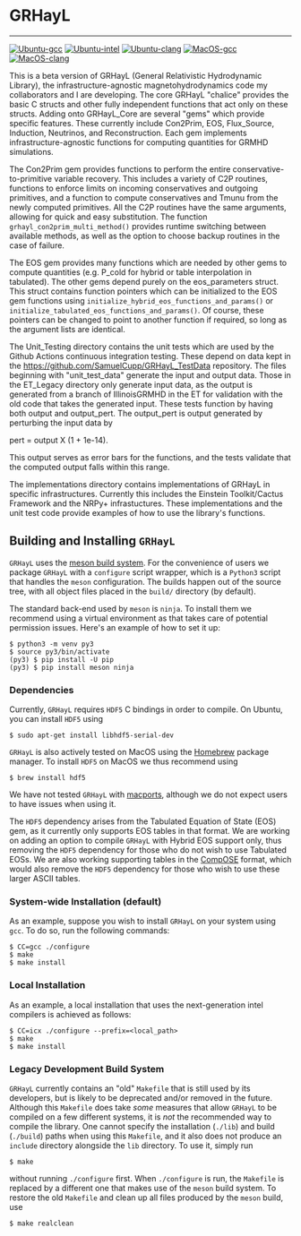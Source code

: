 # GRHayL

---

[![Ubuntu-gcc](https://github.com/SamuelCupp/GRHayL_beta/actions/workflows/github-actions-Ubuntu-gcc.yml/badge.svg)](https://github.com/SamuelCupp/GRHayL_beta/actions/workflows/github-actions-Ubuntu-gcc.yml)
[![Ubuntu-intel](https://github.com/SamuelCupp/GRHayL_beta/actions/workflows/github-actions-Ubuntu-intel.yml/badge.svg)](https://github.com/SamuelCupp/GRHayL_beta/actions/workflows/github-actions-Ubuntu-intel.yml)
[![Ubuntu-clang](https://github.com/SamuelCupp/GRHayL_beta/actions/workflows/github-actions-Ubuntu-clang.yml/badge.svg)](https://github.com/SamuelCupp/GRHayL_beta/actions/workflows/github-actions-Ubuntu-clang.yml)
[![MacOS-gcc](https://github.com/SamuelCupp/GRHayL_beta/actions/workflows/github-actions-MacOS-gcc.yml/badge.svg)](https://github.com/SamuelCupp/GRHayL_beta/actions/workflows/github-actions-MacOS-gcc.yml)
[![MacOS-clang](https://github.com/SamuelCupp/GRHayL_beta/actions/workflows/github-actions-MacOS-clang.yml/badge.svg)](https://github.com/SamuelCupp/GRHayL_beta/actions/workflows/github-actions-MacOS-clang.yml)
<!--- [![codecov](https://codecov.io/gh/SamuelCupp/GRHayL_beta/branch/main/graph/badge.svg)](https://codecov.io/gh/SamuelCupp/GRHayL_beta) -->

This is a beta version of GRHayL (General Relativistic Hydrodynamic Library),
the infrastructure-agnostic magnetohydrodynamics code my collaborators and I are
developing. The core GRHayL "chalice" provides the basic C structs and other fully
independent functions that act only on these structs. Adding onto GRHayL_Core are
several "gems" which provide specific features. These currently include Con2Prim,
EOS, Flux_Source, Induction, Neutrinos, and Reconstruction. Each gem implements
infrastructure-agnostic functions for computing quantities for GRMHD simulations.

The Con2Prim gem provides functions to perform the entire
conservative-to-primitive variable recovery. This includes a variety of C2P
routines, functions to enforce limits on incoming conservatives and outgoing
primitives, and a function to compute conservatives and Tmunu from the newly
computed primitives. All the C2P routines have the same arguments, allowing for
quick and easy substitution. The function `grhayl_con2prim_multi_method()`
provides runtime switching between available methods, as well as the option to
choose backup routines in the case of failure.

The EOS gem provides many functions which are needed by other gems to compute quantities
(e.g. P_cold for hybrid or table interpolation in tabulated). The other gems depend purely
on the eos_parameters struct. This struct contains function pointers which can be initialized
to the EOS gem functions using `initialize_hybrid_eos_functions_and_params()` or
`initialize_tabulated_eos_functions_and_params()`. Of course, these pointers can be changed to
point to another function if required, so long as the argument lists are identical.

The Unit_Testing directory contains the unit tests which are used by the Github Actions continuous
integration testing. These depend on data kept in the https://github.com/SamuelCupp/GRHayL_TestData
repository. The files beginning with "unit_test_data" generate the input and output data. Those
in the ET_Legacy directory only generate input data, as the output is generated from a branch of
IllinoisGRMHD in the ET for validation with the old code that takes the generated input. These
tests function by having both output and output_pert. The output_pert is output generated by perturbing
the input data by

pert = output X (1 + 1e-14).

This output serves as error bars for the functions, and the tests validate that the computed output falls
within this range.

The implementations directory contains implementations of GRHayL in specific infrastructures.
Currently this includes the Einstein Toolkit/Cactus Framework and the NRPy+ infrastuctures.
These implementations and the unit test code provide examples of how to use the library's
functions.

## Building and Installing `GRHayL`

`GRHayL` uses the [meson build system](https://mesonbuild.com). For the
convenience of users we package `GRHayL` with a `configure` script wrapper,
which is a `Python3` script that handles the `meson` configuration. The builds
happen out of the source tree, with all object files placed in the `build/`
directory (by default).

The standard back-end used by `meson` is `ninja`. To install them we recommend
using a virtual environment as that takes care of potential permission issues.
Here's an example of how to set it up:

```shell
$ python3 -m venv py3
$ source py3/bin/activate
(py3) $ pip install -U pip
(py3) $ pip install meson ninja
```

### Dependencies

Currently, `GRHayL` requires `HDF5` C bindings in order to compile. On Ubuntu,
you can install `HDF5` using

```shell
$ sudo apt-get install libhdf5-serial-dev
```

`GRHayL` is also actively tested on MacOS using the [Homebrew](https://brew.sh/)
package manager. To install `HDF5` on MacOS we thus recommend using

```shell
$ brew install hdf5
```

We have not tested `GRHayL` with [macports](https://www.macports.org/), although
we do not expect users to have issues when using it.

The `HDF5` dependency arises from the Tabulated Equation of State (EOS) gem, as
it currently only supports EOS tables in that format. We are working on adding
an option to compile `GRHayL` with Hybrid EOS support only, thus removing the
`HDF5` dependency for those who do not wish to use Tabulated EOSs. We are also
working supporting tables in the [CompOSE](https://compose.obspm.fr/table)
format, which would also remove the `HDF5` dependency for those who wish to use
these larger ASCII tables.

### System-wide Installation (default)

As an example, suppose you wish to install `GRHayL` on your system using
`gcc`. To do so, run the following commands:

```shell
$ CC=gcc ./configure
$ make
$ make install
```

### Local Installation

As an example, a local installation that uses the next-generation intel
compilers is achieved as follows:

```shell
$ CC=icx ./configure --prefix=<local_path>
$ make
$ make install
```

### Legacy Development Build System

`GRHayL` currently contains an "old" `Makefile` that is still used by its
developers, but is likely to be deprecated and/or removed in the
future. Although this `Makefile` does take *some* measures that allow `GRHayL`
to be compiled on a few different systems, it is *not* the recommended way to
compile the library. One cannot specify the installation (`./lib`) and build
(`./build`) paths when using this `Makefile`, and it also does not produce an
`include` directory alongside the `lib` directory. To use it, simply run

```shell
$ make
```

without running `./configure` first. When `./configure` is run, the `Makefile`
is replaced by a different one that makes use of the `meson` build system. To
restore the old `Makefile` and clean up all files produced by the `meson` build,
use

```shell
$ make realclean
```
